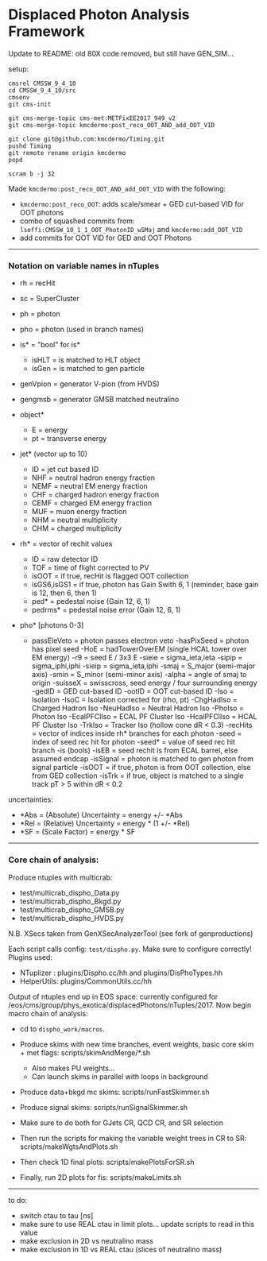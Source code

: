 # Displaced Photon Analysis Framework

Update to README: old 80X code removed, but still have GEN_SIM...

setup:
```
cmsrel CMSSW_9_4_10
cd CMSSW_9_4_10/src
cmsenv
git cms-init

git cms-merge-topic cms-met:METFixEE2017_949_v2
git cms-merge-topic kmcdermo:post_reco_OOT_AND_add_OOT_VID

git clone git@github.com:kmcdermo/Timing.git
pushd Timing
git remote rename origin kmcdermo
popd

scram b -j 32
```

Made ```kmcdermo:post_reco_OOT_AND_add_OOT_VID``` with the following:
- ```kmcdermo:post_reco_OOT```: adds scale/smear + GED cut-based VID for OOT photons
- combo of squashed commits from: ```lsoffi:CMSSW_10_1_1_OOT_PhotonID_wSMaj``` and ```kmcdermo:add_OOT_VID```
- add commits for OOT VID for GED and OOT Photons

-----------------------

### Notation on variable names in nTuples

- rh = recHit
- sc = SuperCluster
- ph = photon
- pho = photon (used in branch names)
- is* = "bool" for is*
  - isHLT = is matched to HLT object
  - isGen = is matched to gen particle
- genVpion = generator V-pion (from HVDS)
- gengmsb = generator GMSB matched neutralino

- object*
  - E = energy
  - pt = transverse energy

- jet* (vector up to 10)
  - ID = jet cut based ID
  - NHF = neutral hadron energy fraction
  - NEMF = neutral EM energy fraction
  - CHF = charged hadron energy fraction
  - CEMF = charged EM energy fraction
  - MUF = muon energy fraction
  - NHM = neutral multiplicity
  - CHM = charged multiplicity

- rh* = vector of rechit values
  - ID = raw detector ID
  - TOF = time of flight corrected to PV
  - isOOT = if true, recHit is flagged OOT collection
  - isGS6,isGS1 = if true, photon has Gain Swith 6, 1 (reminder, base gain is 12, then 6, then 1)
  - ped* = pedestal noise (Gain 12, 6, 1)
  - pedrms* = pedestal noise error (Gain 12, 6, 1)

- pho* [photons 0-3] 
  - passEleVeto = photon passes electron veto
  -hasPixSeed = photon has pixel seed
  -HoE = hadTowerOverEM (single HCAL tower over EM energy)
  -r9 = seed E / 3x3 E
  -sieie = sigma_ieta,ieta
  -sipip = sigma_iphi,iphi
  -sieip = sigma_ieta,iphi
  -smaj = S_major (semi-major axis)
  -smin = S_minor (semi-minor axis)
  -alpha = angle of smaj to origin
  -suisseX = swisscross, seed energy / four surrounding energy
  -gedID = GED cut-based ID
  -ootID = OOT cut-based ID
  -Iso = Isolation
  -IsoC = Isolation corrected for (rho, pt)
    -ChgHadIso = Charged Hadron Iso
    -NeuHadIso = Neutral Hadron Iso
    -PhoIso = Photon Iso
    -EcalPFClIso = ECAL PF Cluster Iso
    -HcalPFClIso = HCAL PF Cluster Iso
    -TrkIso = Tracker Iso (hollow cone dR < 0.3)
  -recHits = vector of indices inside rh* branches for each photon
  -seed = index of seed rec hit for photon
  -seed* = value of seed rec hit branch
  -is (bools)
    -isEB = seed rechit is from ECAL barrel, else assumed endcap
    -isSignal = photon is matched to gen photon from signal particle
    -isOOT = if true, photon is from OOT collection, else from GED collection
    -isTrk = if true, object is matched to a single track pT > 5 within dR < 0.2

uncertainties:
- *Abs = (Absolute) Uncertainty = energy +/- *Abs
- *Rel = (Relative) Uncertainty = energy * (1 +/- *Rel)
- *SF  = (Scale Factor) = energy * SF

-----------------------

### Core chain of analysis:

Produce ntuples with multicrab:
- test/multicrab_dispho_Data.py
- test/multicrab_dispho_Bkgd.py
- test/multicrab_dispho_GMSB.py
- test/multicrab_dispho_HVDS.py

N.B. XSecs taken from GenXSecAnalyzerTool (see fork of genproductions)

Each script calls config: ```test/dispho.py```. Make sure to configure correctly! Plugins used:
- NTuplizer  : plugins/Dispho.cc/hh and plugins/DisPhoTypes.hh
- HelperUtils: plugins/CommonUtils.cc/hh

Output of ntuples end up in EOS space: currently configured for /eos/cms/group/phys_exotica/displacedPhotons/nTuples/2017. Now begin macro chain of analysis: 

- cd to ```dispho_work/macros```.
- Produce skims with new time branches, event weights, basic core skim + met flags: scripts/skimAndMerge/*.sh
  - Also makes PU weights...
  - Can launch skims in parallel with loops in background
- Produce data+bkgd mc skims: scripts/runFastSkimmer.sh
- Produce signal skims: scripts/runSignalSkimmer.sh
- Make sure to do both for GJets CR, QCD CR, and SR selection

- Then run the scripts for making the variable weight trees in CR to SR: scripts/makeWgtsAndPlots.sh
- Then check 1D final plots: scripts/makePlotsForSR.sh
- Finally, run 2D plots for fis: scripts/makeLimits.sh

--------------------------------
to do:

- switch ctau to tau [ns]
- make sure to use REAL ctau in limit plots... update scripts to read in this value
- make exclusion in 2D vs neutralino mass
- make exclusion in 1D vs REAL ctau (slices of neutralino mass)
